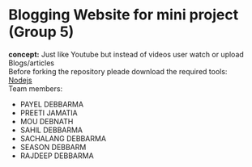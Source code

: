 # Blogging Website for mini project (Group 5)
**concept:** Just like Youtube but instead of videos user watch or upload Blogs/articles  
Before forking the repository pleade download the required tools:  
[Nodejs](https://nodejs.org/en/download/current)  
Team members:
- PAYEL DEBBARMA
- PREETI JAMATIA
- MOU DEBNATH
- SAHIL DEBBARMA
- SACHALANG DEBBARMA
- SEASON DEBBARM
- RAJDEEP DEBBARMA

